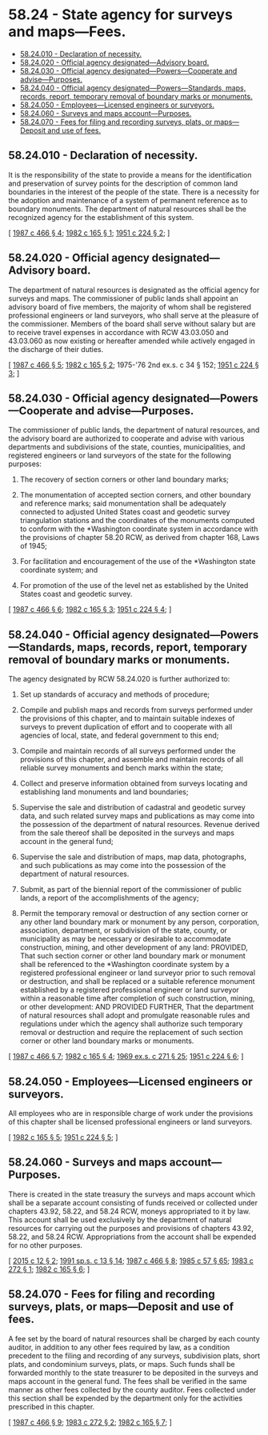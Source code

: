 # 58.24 - State agency for surveys and maps—Fees.
* [58.24.010 - Declaration of necessity.](#5824010---declaration-of-necessity)
* [58.24.020 - Official agency designated—Advisory board.](#5824020---official-agency-designatedadvisory-board)
* [58.24.030 - Official agency designated—Powers—Cooperate and advise—Purposes.](#5824030---official-agency-designatedpowerscooperate-and-advisepurposes)
* [58.24.040 - Official agency designated—Powers—Standards, maps, records, report, temporary removal of boundary marks or monuments.](#5824040---official-agency-designatedpowersstandards-maps-records-report-temporary-removal-of-boundary-marks-or-monuments)
* [58.24.050 - Employees—Licensed engineers or surveyors.](#5824050---employeeslicensed-engineers-or-surveyors)
* [58.24.060 - Surveys and maps account—Purposes.](#5824060---surveys-and-maps-accountpurposes)
* [58.24.070 - Fees for filing and recording surveys, plats, or maps—Deposit and use of fees.](#5824070---fees-for-filing-and-recording-surveys-plats-or-mapsdeposit-and-use-of-fees)
## 58.24.010 - Declaration of necessity.
It is the responsibility of the state to provide a means for the identification and preservation of survey points for the description of common land boundaries in the interest of the people of the state. There is a necessity for the adoption and maintenance of a system of permanent reference as to boundary monuments. The department of natural resources shall be the recognized agency for the establishment of this system.

\[ [1987 c 466 § 4](http://leg.wa.gov/CodeReviser/documents/sessionlaw/1987c466.pdf?cite=1987%20c%20466%20§%204); [1982 c 165 § 1](http://leg.wa.gov/CodeReviser/documents/sessionlaw/1982c165.pdf?cite=1982%20c%20165%20§%201); [1951 c 224 § 2](http://leg.wa.gov/CodeReviser/documents/sessionlaw/1951c224.pdf?cite=1951%20c%20224%20§%202); \]

## 58.24.020 - Official agency designated—Advisory board.
The department of natural resources is designated as the official agency for surveys and maps. The commissioner of public lands shall appoint an advisory board of five members, the majority of whom shall be registered professional engineers or land surveyors, who shall serve at the pleasure of the commissioner. Members of the board shall serve without salary but are to receive travel expenses in accordance with RCW 43.03.050 and 43.03.060 as now existing or hereafter amended while actively engaged in the discharge of their duties.

\[ [1987 c 466 § 5](http://leg.wa.gov/CodeReviser/documents/sessionlaw/1987c466.pdf?cite=1987%20c%20466%20§%205); [1982 c 165 § 2](http://leg.wa.gov/CodeReviser/documents/sessionlaw/1982c165.pdf?cite=1982%20c%20165%20§%202); 1975-'76 2nd ex.s. c 34 § 152; [1951 c 224 § 3](http://leg.wa.gov/CodeReviser/documents/sessionlaw/1951c224.pdf?cite=1951%20c%20224%20§%203); \]

## 58.24.030 - Official agency designated—Powers—Cooperate and advise—Purposes.
The commissioner of public lands, the department of natural resources, and the advisory board are authorized to cooperate and advise with various departments and subdivisions of the state, counties, municipalities, and registered engineers or land surveyors of the state for the following purposes:

1. The recovery of section corners or other land boundary marks;

2. The monumentation of accepted section corners, and other boundary and reference marks; said monumentation shall be adequately connected to adjusted United States coast and geodetic survey triangulation stations and the coordinates of the monuments computed to conform with the *Washington coordinate system in accordance with the provisions of chapter 58.20 RCW, as derived from chapter 168, Laws of 1945;

3. For facilitation and encouragement of the use of the *Washington state coordinate system; and

4. For promotion of the use of the level net as established by the United States coast and geodetic survey.

\[ [1987 c 466 § 6](http://leg.wa.gov/CodeReviser/documents/sessionlaw/1987c466.pdf?cite=1987%20c%20466%20§%206); [1982 c 165 § 3](http://leg.wa.gov/CodeReviser/documents/sessionlaw/1982c165.pdf?cite=1982%20c%20165%20§%203); [1951 c 224 § 4](http://leg.wa.gov/CodeReviser/documents/sessionlaw/1951c224.pdf?cite=1951%20c%20224%20§%204); \]

## 58.24.040 - Official agency designated—Powers—Standards, maps, records, report, temporary removal of boundary marks or monuments.
The agency designated by RCW 58.24.020 is further authorized to:

1. Set up standards of accuracy and methods of procedure;

2. Compile and publish maps and records from surveys performed under the provisions of this chapter, and to maintain suitable indexes of surveys to prevent duplication of effort and to cooperate with all agencies of local, state, and federal government to this end;

3. Compile and maintain records of all surveys performed under the provisions of this chapter, and assemble and maintain records of all reliable survey monuments and bench marks within the state;

4. Collect and preserve information obtained from surveys locating and establishing land monuments and land boundaries;

5. Supervise the sale and distribution of cadastral and geodetic survey data, and such related survey maps and publications as may come into the possession of the department of natural resources. Revenue derived from the sale thereof shall be deposited in the surveys and maps account in the general fund;

6. Supervise the sale and distribution of maps, map data, photographs, and such publications as may come into the possession of the department of natural resources.

7. Submit, as part of the biennial report of the commissioner of public lands, a report of the accomplishments of the agency;

8. Permit the temporary removal or destruction of any section corner or any other land boundary mark or monument by any person, corporation, association, department, or subdivision of the state, county, or municipality as may be necessary or desirable to accommodate construction, mining, and other development of any land: PROVIDED, That such section corner or other land boundary mark or monument shall be referenced to the *Washington coordinate system by a registered professional engineer or land surveyor prior to such removal or destruction, and shall be replaced or a suitable reference monument established by a registered professional engineer or land surveyor within a reasonable time after completion of such construction, mining, or other development: AND PROVIDED FURTHER, That the department of natural resources shall adopt and promulgate reasonable rules and regulations under which the agency shall authorize such temporary removal or destruction and require the replacement of such section corner or other land boundary marks or monuments.

\[ [1987 c 466 § 7](http://leg.wa.gov/CodeReviser/documents/sessionlaw/1987c466.pdf?cite=1987%20c%20466%20§%207); [1982 c 165 § 4](http://leg.wa.gov/CodeReviser/documents/sessionlaw/1982c165.pdf?cite=1982%20c%20165%20§%204); [1969 ex.s. c 271 § 25](http://leg.wa.gov/CodeReviser/documents/sessionlaw/1969ex1c271.pdf?cite=1969%20ex.s.%20c%20271%20§%2025); [1951 c 224 § 6](http://leg.wa.gov/CodeReviser/documents/sessionlaw/1951c224.pdf?cite=1951%20c%20224%20§%206); \]

## 58.24.050 - Employees—Licensed engineers or surveyors.
All employees who are in responsible charge of work under the provisions of this chapter shall be licensed professional engineers or land surveyors.

\[ [1982 c 165 § 5](http://leg.wa.gov/CodeReviser/documents/sessionlaw/1982c165.pdf?cite=1982%20c%20165%20§%205); [1951 c 224 § 5](http://leg.wa.gov/CodeReviser/documents/sessionlaw/1951c224.pdf?cite=1951%20c%20224%20§%205); \]

## 58.24.060 - Surveys and maps account—Purposes.
There is created in the state treasury the surveys and maps account which shall be a separate account consisting of funds received or collected under chapters 43.92, 58.22, and 58.24 RCW, moneys appropriated to it by law. This account shall be used exclusively by the department of natural resources for carrying out the purposes and provisions of chapters 43.92, 58.22, and 58.24 RCW. Appropriations from the account shall be expended for no other purposes.

\[ [2015 c 12 § 2](http://lawfilesext.leg.wa.gov/biennium/2015-16/Pdf/Bills/Session%20Laws/Senate/5088.SL.pdf?cite=2015%20c%2012%20§%202); [1991 sp.s. c 13 § 14](http://lawfilesext.leg.wa.gov/biennium/1991-92/Pdf/Bills/Session%20Laws/House/1058-S.SL.pdf?cite=1991%20sp.s.%20c%2013%20§%2014); [1987 c 466 § 8](http://leg.wa.gov/CodeReviser/documents/sessionlaw/1987c466.pdf?cite=1987%20c%20466%20§%208); [1985 c 57 § 65](http://leg.wa.gov/CodeReviser/documents/sessionlaw/1985c57.pdf?cite=1985%20c%2057%20§%2065); [1983 c 272 § 1](http://leg.wa.gov/CodeReviser/documents/sessionlaw/1983c272.pdf?cite=1983%20c%20272%20§%201); [1982 c 165 § 6](http://leg.wa.gov/CodeReviser/documents/sessionlaw/1982c165.pdf?cite=1982%20c%20165%20§%206); \]

## 58.24.070 - Fees for filing and recording surveys, plats, or maps—Deposit and use of fees.
A fee set by the board of natural resources shall be charged by each county auditor, in addition to any other fees required by law, as a condition precedent to the filing and recording of any surveys, subdivision plats, short plats, and condominium surveys, plats, or maps. Such funds shall be forwarded monthly to the state treasurer to be deposited in the surveys and maps account in the general fund. The fees shall be verified in the same manner as other fees collected by the county auditor. Fees collected under this section shall be expended by the department only for the activities prescribed in this chapter.

\[ [1987 c 466 § 9](http://leg.wa.gov/CodeReviser/documents/sessionlaw/1987c466.pdf?cite=1987%20c%20466%20§%209); [1983 c 272 § 2](http://leg.wa.gov/CodeReviser/documents/sessionlaw/1983c272.pdf?cite=1983%20c%20272%20§%202); [1982 c 165 § 7](http://leg.wa.gov/CodeReviser/documents/sessionlaw/1982c165.pdf?cite=1982%20c%20165%20§%207); \]

